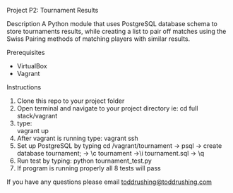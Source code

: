 Project P2: Tournament Results

Description
A Python module that uses PostgreSQL database schema to store tournaments results,
while creating a list to pair off matches using the Swiss Pairing methods of matching
players with similar results.

Prerequisites
- VirtualBox
- Vagrant

Instructions
1. Clone this repo to your project folder
2. Open terminal and navigate to your project directory
	ie: cd full stack/vagrant
3. type:	
	vagrant up
4. After vagrant is running type:
	vagrant ssh
5. Set up PostgreSQL by typing
	cd /vagrant/tournament -> psql
	-> create database tournament;
	-> \c tournament ->\i tournament.sql -> \q
6. Run test by typing:
	python tournament_test.py
7. If program is running properly all 8 tests will pass

If you have any questions please email
toddrushing@toddrushing.com


